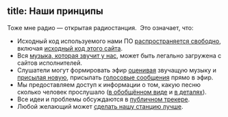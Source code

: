 title: Наши принципы
---
Тоже мне радио — открытая радиостанция.  Это означает, что:

- Исходный код используемого нами ПО [распространяется свободно][soft], включая
  [исходный код этого сайта][site].
- Вся [музыка, которая звучит у нас][music], может быть легально загружена с
  сайтов исполнителей.
- Слушатели могут формировать эфир [оценивая][jabber] звучащую музыку и
  [присылая новую][feedback], присылать [голосовые сообщения](hotline/)
  прямо в эфир.
- Мы предоставляем доступ к информации о том, какую песню сколько человек
  прослушало ([в обобщённом виде][sstat] и [в деталях][lstat]).
- Все идеи и проблемы обсуждаются в [публичном трекере](tracker.html).
- Любой желающий может [сделать нашу станцию лучше](support.html).

[feedback]: feedback.html
[jabber]: /voting/
[lstat]: http://files.tmradio.net/listeners/listeners.csv
[site]: https://github.com/umonkey/tmradio
[soft]: http://ardj.googlecode.com/
[sstat]: http://files.tmradio.net/listeners/totals.csv
[music]: /music/
